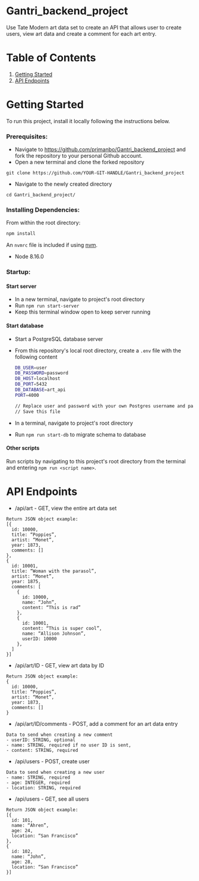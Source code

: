 # Gantri_backend_project
Use Tate Modern art data set to create an API that allows user to create users, view art data and create a comment for each art entry.

# Table of Contents
1. [Getting Started](#Getting-Started)
1. [API Endpoints](#API-Endpoints)

# Getting Started

To run this project, install it locally following the instructions below.

### Prerequisites:

- Navigate to https://github.com/primanbo/Gantri_backend_project and fork the repository to your personal Github account.
- Open a new terminal and clone the forked repository

```
git clone https://github.com/YOUR-GIT-HANDLE/Gantri_backend_project
```
- Navigate to the newly created directory
```
cd Gantri_backend_project/
```

### Installing Dependencies:

From within the root directory:

```sh
npm install
```
An `nvmrc` file is included if using [nvm](https://github.com/creationix/nvm).

- Node 8.16.0

### Startup:

#### Start server
- In a new terminal, navigate to project's root directory
- Run `npm run start-server`
- Keep this terminal window open to keep server running

#### Start database
- Start a PostgreSQL database server
- From this repository's local root directory, create a `.env` file with the following content
  ```sh
  DB_USER=user
  DB_PASSWORD=password
  DB_HOST=localhost
  DB_PORT=5432
  DB_DATABASE=art_api
  PORT=4000

  // Replace user and password with your own Postgres username and password
  // Save this file
  ```

- In a terminal, navigate to project's root directory
- Run `npm run start-db` to migrate schema to database

#### Other scripts
Run scripts by navigating to this project's root directory from the terminal and entering `npm run <script name>`.


# API Endpoints

- /api/art - GET, view the entire art data set
```
Return JSON object example:
[{
  id: 10000,
  title: “Poppies”,
  artist: “Monet”,
  year: 1873,
  comments: []
},
{
  id: 10001,
  title: “Woman with the parasol”,
  artist: “Monet”,
  year: 1875,
  comments: [
    {
      id: 10000,
      name: “John”,
      content: “This is rad”
    },
    {
      id: 10001,
      content: “This is super cool”,
      name: “Allison Johnson”,
      userID: 10000
    },
  ]
}]
```
- /api/art/ID - GET, view art data by ID
```
Return JSON object example:
{
  id: 10000,
  title: “Poppies”,
  artist: “Monet”,
  year: 1873,
  comments: []
}
```
- /api/art/ID/comments - POST, add a comment for an art data entry
```
Data to send when creating a new comment
- userID: STRING, optional
- name: STRING, required if no user ID is sent,
- content: STRING, required
```
- /api/users - POST, create user
```
Data to send when creating a new user
- name: STRING, required
- age: INTEGER, required
- location: STRING, required
```
- /api/users - GET, see all users
```
Return JSON object example:
[{
  id: 101,
  name: “Ahren”,
  age: 24,
  location: “San Francisco”
},
{
  id: 102,
  name: “John”,
  age: 28,
  location: “San Francisco”
}]
```